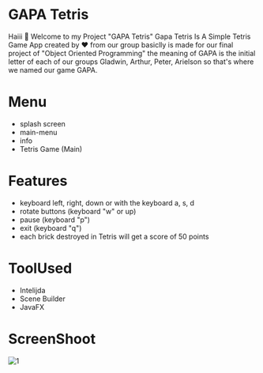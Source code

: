 # GAPA Tetris
Haiii 👋 Welcome to my Project "GAPA Tetris"  Gapa Tetris Is A Simple Tetris Game App created by ❤️ from our group basiclly is made for our final project of "Object Oriented Programming"
the meaning of GAPA is the initial letter of each of our groups Gladwin, Arthur, Peter, Arielson so that's where we named our game GAPA.

# Menu
- splash screen
- main-menu
- info
- Tetris Game (Main)

# Features 
- keyboard left, right, down or with the keyboard a, s, d
- rotate buttons (keyboard "w" or up)
- pause (keyboard "p") 
- exit  (keyboard "q")
- each brick destroyed in Tetris will get a score of 50 points

# ToolUsed
- Intelijda
- Scene Builder
- JavaFX

# ScreenShoot
![1](https://user-images.githubusercontent.com/74284209/206342760-7a00af28-a3b0-45f6-a28d-5774813652d2.png)
